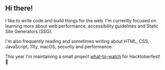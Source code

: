 ## Hi there!

I like to write code and build things for the web. I'm currently focused on learning more about web performance, accessibility guidelines and Static Site Generators (SSG). 

I'm also frequently reading and sometimes writing about HTML, CSS, JavaScript, 11ty, macOS, security and performance.

This year I'm maintaining a small project [what-to-watch](https://github.com/tannerdolby/what-to-watch) for Hacktoberfest! 🎃
